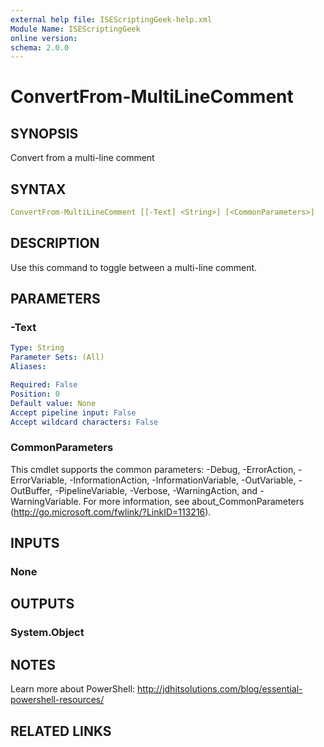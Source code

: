 ```yaml
---
external help file: ISEScriptingGeek-help.xml
Module Name: ISEScriptingGeek
online version:
schema: 2.0.0
---
```


# ConvertFrom-MultiLineComment

## SYNOPSIS

Convert from a multi-line comment

## SYNTAX

```yaml
ConvertFrom-MultiLineComment [[-Text] <String>] [<CommonParameters>]
```

## DESCRIPTION

Use this command to toggle between a multi-line comment.


## PARAMETERS

### -Text

```yaml
Type: String
Parameter Sets: (All)
Aliases:

Required: False
Position: 0
Default value: None
Accept pipeline input: False
Accept wildcard characters: False
```

### CommonParameters

This cmdlet supports the common parameters: -Debug, -ErrorAction, -ErrorVariable, -InformationAction, -InformationVariable, -OutVariable, -OutBuffer, -PipelineVariable, -Verbose, -WarningAction, and -WarningVariable.
For more information, see about_CommonParameters (http://go.microsoft.com/fwlink/?LinkID=113216).

## INPUTS

### None

## OUTPUTS

### System.Object

## NOTES

Learn more about PowerShell: http://jdhitsolutions.com/blog/essential-powershell-resources/

## RELATED LINKS
